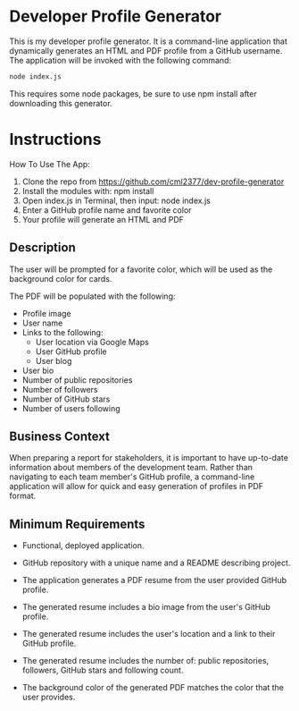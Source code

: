 # Developer Profile Generator

This is my developer profile generator. It is a command-line application that dynamically generates an HTML and PDF profile from a GitHub username. The application will be invoked with the following command:

```sh
node index.js
```

This requires some node packages, be sure to use npm install after downloading this generator.

# Instructions

How To Use The App:
1. Clone the repo from https://github.com/cml2377/dev-profile-generator
2. Install the modules with: npm install
3. Open index.js in Terminal, then input: node index.js
4. Enter a GitHub profile name and favorite color 
5. Your profile will generate an HTML and PDF

## Description

The user will be prompted for a favorite color, which will be used as the background color for cards.

The PDF will be populated with the following:

* Profile image
* User name
* Links to the following:
  * User location via Google Maps
  * User GitHub profile
  * User blog
* User bio
* Number of public repositories
* Number of followers
* Number of GitHub stars
* Number of users following

## Business Context

When preparing a report for stakeholders, it is important to have up-to-date information about members of the development team. Rather than navigating to each team member's GitHub profile, a command-line application will allow for quick and easy generation of profiles in PDF format.

## Minimum Requirements

* Functional, deployed application.

* GitHub repository with a unique name and a README describing project.

* The application generates a PDF resume from the user provided GitHub profile.

* The generated resume includes a bio image from the user's GitHub profile.

* The generated resume includes the user's location and a link to their GitHub profile.

* The generated resume includes the number of: public repositories, followers, GitHub stars and following count.

* The background color of the generated PDF matches the color that the user provides.